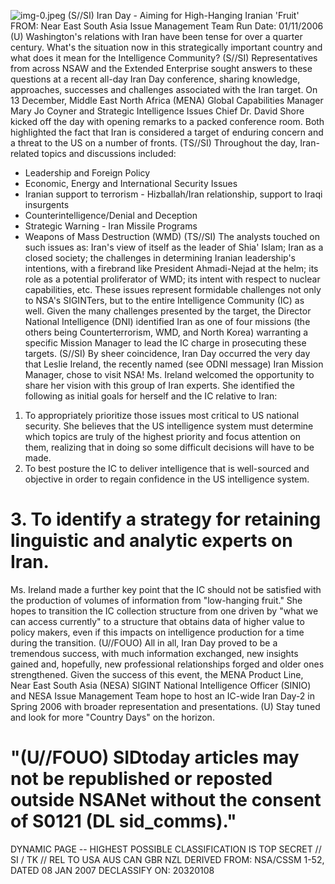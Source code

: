 ![img-0.jpeg](img-0.jpeg)
(S//SI) Iran Day - Aiming for High-Hanging Iranian 'Fruit'
FROM:
Near East South Asia Issue Management Team
Run Date: $01 / 11 / 2006$
(U) Washington's relations with Iran have been tense for over a quarter century. What's the situation now in this strategically important country and what does it mean for the Intelligence Community?
(S//SI) Representatives from across NSAW and the Extended Enterprise sought answers to these questions at a recent all-day Iran Day conference, sharing knowledge, approaches, successes and challenges associated with the Iran target. On 13 December, Middle East North Africa (MENA) Global Capabilities Manager Mary Jo Coyner and Strategic Intelligence Issues Chief Dr. David Shore kicked off the day with opening remarks to a packed conference room. Both highlighted the fact that Iran is considered a target of enduring concern and a threat to the US on a number of fronts.
(TS//SI) Throughout the day, Iran-related topics and discussions included:

- Leadership and Foreign Policy
- Economic, Energy and International Security Issues
- Iranian support to terrorism - Hizballah/Iran relationship, support to Iraqi insurgents
- Counterintelligence/Denial and Deception
- Strategic Warning - Iran Missile Programs
- Weapons of Mass Destruction (WMD)
(TS//SI) The analysts touched on such issues as: Iran's view of itself as the leader of Shia' Islam; Iran as a closed society; the challenges in determining Iranian leadership's intentions, with a firebrand like President Ahmadi-Nejad at the helm; its role as a potential proliferator of WMD; its intent with respect to nuclear capabilities, etc. These issues represent formidable challenges not only to NSA's SIGINTers, but to the entire Intelligence Community (IC) as well. Given the many challenges presented by the target, the Director National Intelligence (DNI) identified Iran as one of four missions (the others being Counterterrorism, WMD, and North Korea) warranting a specific Mission Manager to lead the IC charge in prosecuting these targets.
(S//SI) By sheer coincidence, Iran Day occurred the very day that Leslie Ireland, the recently named (see ODNI message) Iran Mission Manager, chose to visit NSA! Ms. Ireland welcomed the opportunity to share her vision with this group of Iran experts. She identified the following as initial goals for herself and the IC relative to Iran:

1. To appropriately prioritize those issues most critical to US national security. She believes that the US intelligence system must determine which topics are truly of the highest priority and focus attention on them, realizing that in doing so some difficult decisions will have to be made.
2. To best posture the IC to deliver intelligence that is well-sourced and objective in order to regain confidence in the US intelligence system.

# 3. To identify a strategy for retaining linguistic and analytic experts on Iran. 

Ms. Ireland made a further key point that the IC should not be satisfied with the production of volumes of information from "low-hanging fruit." She hopes to transition the IC collection structure from one driven by "what we can access currently" to a structure that obtains data of higher value to policy makers, even if this impacts on intelligence production for a time during the transition.
(U//FOUO) All in all, Iran Day proved to be a tremendous success, with much information
exchanged, new insights gained and, hopefully, new professional relationships forged and older ones strengthened. Given the success of this event, the MENA Product Line, Near East South Asia (NESA) SIGINT National Intelligence Officer (SINIO) and NESA Issue Management Team hope to host an IC-wide Iran Day-2 in Spring 2006 with broader representation and presentations.
(U) Stay tuned and look for more "Country Days" on the horizon.

# "(U//FOUO) SIDtoday articles may not be republished or reposted outside NSANet without the consent of S0121 (DL sid_comms)." 

DYNAMIC PAGE -- HIGHEST POSSIBLE CLASSIFICATION IS
TOP SECRET // SI / TK // REL TO USA AUS CAN GBR NZL
DERIVED FROM: NSA/CSSM 1-52, DATED 08 JAN 2007 DECLASSIFY ON: 20320108
